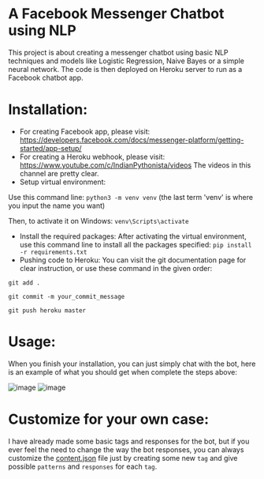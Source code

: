 # A Facebook Messenger Chatbot using NLP
This project is about creating a messenger chatbot using basic NLP techniques and models like Logistic Regression, Naive Bayes or a simple neural network. The code is then deployed on Heroku server to run as a Facebook chatbot app.
# Installation:
* For creating Facebook app, please visit: https://developers.facebook.com/docs/messenger-platform/getting-started/app-setup/
* For creating a Heroku webhook, please visit: https://www.youtube.com/c/IndianPythonista/videos The videos in this channel are pretty clear.
* Setup virtual environment:

Use this command line: `python3 -m venv venv`   (the last term 'venv' is where you input the name you want)

Then, to activate it on Windows: `venv\Scripts\activate`
* Install the required packages:
After activating the virtual environment, use this command line to install all the packages specified:
`pip install -r requirements.txt`
* Pushing code to Heroku:
You can visit the git documentation page for clear instruction, or use these command in the given order:

`git add .`

`git commit -m your_commit_message`

`git push heroku master`
# Usage:
When you finish your installation, you can just simply chat with the bot, here is an example of what you should get when complete the steps above:

![image](https://user-images.githubusercontent.com/56826526/143668513-ca412e4c-6fbc-4f13-a774-7c53b48dd5cc.png)
![image](https://user-images.githubusercontent.com/56826526/143668490-d08ebe5c-6820-4c10-920d-ee67693efa3d.png)
# Customize for your own case:
I have already made some basic tags and responses for the bot, but if you ever feel the need to change the way the bot responses, you can always customize the [content.json](content.json) file just by creating some new `tag` and give possible `patterns` and `responses` for each `tag`.
